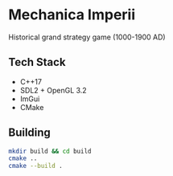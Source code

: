 # Mechanica Imperii

Historical grand strategy game (1000-1900 AD)

## Tech Stack
- C++17
- SDL2 + OpenGL 3.2
- ImGui
- CMake

## Building
```bash
mkdir build && cd build
cmake ..
cmake --build .
